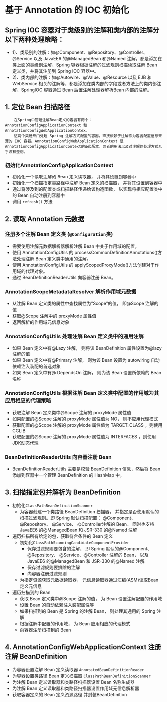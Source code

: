# 基于 Annotation 的 IOC 初始化 

## Spring IOC 容器对于类级别的注解和类内部的注解分以下两种处理策略：
* 1)、类级别的注解：如@Component、@Repository、@Controller、@Service 以及 JavaEE6 的@ManagedBean 和@Named 注解，都是添加在类上面的类级别注解，Spring 容器根据注解的过滤规则扫描读取注解 Bean 定义类，并将其注册到 Spring IOC 容器中。
* 2)、类内部的注解：如@Autowire、@Value、@Resource 以及 EJB 和 WebService 相关的注解等，都是添加在类内部的字段或者方法上的类内部注解，SpringIOC 容器通过 Bean 后置注解处理器解析Bean 内部的注解。 

## 1. 定位 Bean 扫描路径 

```
	在Spring中管理注解Bean定义的容器有两个：AnnotationConfigApplicationContext 和
AnnotationConfigWebApplicationContex。
	这两个类是专门处理 Spring 注解方式配置的容器，直接依赖于注解作为容器配置信息来源的 IOC 容器。AnnotationConfigWebApplicationContext 是AnnotationConfigApplicationContext的Web版本，两者的用法以及对注解的处理方式几乎没有差别。
```

### 初始化AnnotationConfigApplicationContext

* 初始化一个读取注解的 Bean 定义读取器， 并将其设置到容器中 
* 初始化一个扫描指定类路径中注解 Bean 定义的扫描器， 并将其设置到容器中 
* 通过将涉及到的配置类或扫描路径传递给该构造函数， 以实现将相应配置类中的 Bean 自动注册到容器中
* 调用 `refresh()` 方法 

## 2. 读取 Annotation 元数据 

### 注册多个注解 Bean 定义类 (`@Configuration`类)

* 需要使用注解元数据解析器解析注解 Bean 中关于作用域的配置。 
* 使用 AnnotationConfigUtils 的 processCommonDefinitionAnnotations()方法处理注解 Bean 定义类中通用的注解。 
* 使用 AnnotationConfigUtils 的 applyScopedProxyMode()方法创建对于作用域的代理对象。 
* 通过 BeanDefinitionReaderUtils 向容器注册 Bean。 

### AnnotationScopeMetadataResolver 解析作用域元数据 

* 从注解 Bean 定义类的属性中查找属性为”Scope”的值， 即@Scope 注解的值 
* 获取@Scope 注解中的 proxyMode 属性值 
* 返回解析的作用域元信息对象 

### AnnotationConfigUtils 处理注解 Bean 定义类中的通用注解 

* 如果 Bean 定义中有@Lazy 注解， 则将该 BeanDefinition 属性设置为@lazy 注解的值 
* 如果 Bean 定义中有@Primary 注解， 则为该 Bean 设置为 autowiring 自动依赖注入装配的首选对象 
* 如果 Bean 定义中有@ DependsOn 注解， 则为该 Bean 设置所依赖的 Bean 名称 

### AnnotationConfigUtils 根据注解 Bean 定义类中配置的作用域为其应用相应的代理策略 

* 获取注解 Bean 定义类中@Scope 注解的 proxyMode 属性值 
* 如果配置的@Scope 注解的 proxyMode 属性值为 NO， 则不应用代理模式 
* 获取配置的@Scope 注解的 proxyMode 属性值为 TARGET_CLASS ，则使用CGLIB
* 获取配置的@Scope 注解的 proxyMode 属性值为 INTERFACES ，则使用JDK动态代理

### BeanDefinitionReaderUtils 向容器注册 Bean 

* BeanDefinitionReaderUtils 主要是校验 BeanDefinition 信息，然后将 Bean 添加到容器中一个管理
  BeanDefinition 的 HashMap 中。 

## 3. 扫描指定包并解析为 BeanDefinition 

* 初始化`ClassPathBeanDefinitionScanner` 
  * 为容器创建一个类路径 BeanDefinition 扫描器， 并指定是否使用默认的扫描过滤规则。即 Spring 默认扫描配置： @Component、 @Repository、 @Service、 @Controller注解的 Bean， 同时也支持 JavaEE6 的@ManagedBean 和 JSR-330 的@Named 注解 
* 遍历扫描所有给定的包，获取符合条件的 Bean 定义 
  * 初始化`ClassPathScanningCandidateComponentProvider` 
    * 保存过滤规则要包含的注解， 即 Spring 默认的@Component、 @Repository、 @Service、@Controller 注解的 Bean， 以及 JavaEE6 的@ManagedBean 和 JSR-330 的@Named 注解 
    * 保存过滤规则要排除的注解 
    * 向容器注册过滤规则 
  * 为指定资源获取元数据读取器， 元信息读取器通过汇编(ASM)读取Bean 定义元信息  
* 遍历扫描到的 Bean 
  * 获取 Bean 定义类中@Scope 注解的值， 为 Bean 设置注解配置的作用域  
  * 设置 Bean 的自动依赖注入装配属性等 
  * 如果扫描到的 Bean 是 Spring 的注解 Bean， 则处理其通用的 Spring 注解 
  * 根据注解中配置的作用域， 为 Bean 应用相应的代理模式 
  * 向容器注册扫描到的 Bean 

## 4. AnnotationConfigWebApplicationContext 注册注解 BeanDefinition 
* 为容器设置注解 Bean 定义读取器 `AnnotatedBeanDefinitionReader` 
* 为容器设置类路径 Bean 定义扫描器 `ClassPathBeanDefinitionScanner` 
* 为注解 Bean 定义读取器和类路径扫描器设置 Bean 名称生成器 
* 为注解 Bean 定义读取器和类路径扫描器设置作用域元信息解析器 
* 获取容器定义的 Bean 定义资源路径 并封装BeanDefinition 


